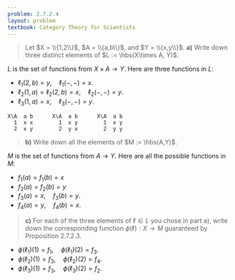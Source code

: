 ```yaml
---
problem: 2.7.2.4 
layout: problem
textbook: Category Theory for Scientists
---
```


> Let $X = \\{1,2\\}$, $A = \\{a,b\\}$, and $Y = \\{x,y\\}$.
> **a)** Write down three distinct elements of $L := \hbs(X\times A, Y)$.

$L$ is the set of functions from $X\times A \to Y$. Here are three functions in
$L$:

 - $\ell_1(2,b) = y, \quad \ell_1(-,-) = x$.
 - $\ell_2(1,a) = \ell_2(2,b) = x, \quad \ell_2(-,-) = y$.
 - $\ell_3(1,a) = x, \quad \ell_3(-,-) = y$.

```
X\A  a b      X\A  a b      X\A  a b
  1  x x        1  x y        1  x y
  2  x y        2  y x        2  y y
```

> **b)** Write down all the elements of $M := \hbs(A,Y)$.

$M$ is the set of functions from $A\to Y$. Here are all the possible functions
in $M$:
 - $f_1(a) = f_1(b) = x$
 - $f_2(a) = f_2(b) = y$
 - $f_3(a) = x, \quad f_3(b) = y$.
 - $f_4(a) = y, \quad f_4(b) = x$.

> **c)** For each of the three elements of $\ell \in L$ you chose in part a),
> write down the corresponding function $\phi(\ell): X\to M$ guaranteed by
> Proposition 2.7.2.3.

 - $\phi(\ell_1)(1) = f_1, \quad \phi(\ell_1)(2) = f_3$.
 - $\phi(\ell_2)(1) = f_3, \quad \phi(\ell_2)(2) = f_4$.
 - $\phi(\ell_3)(1) = f_3, \quad \phi(\ell_3)(2) = f_2$.
